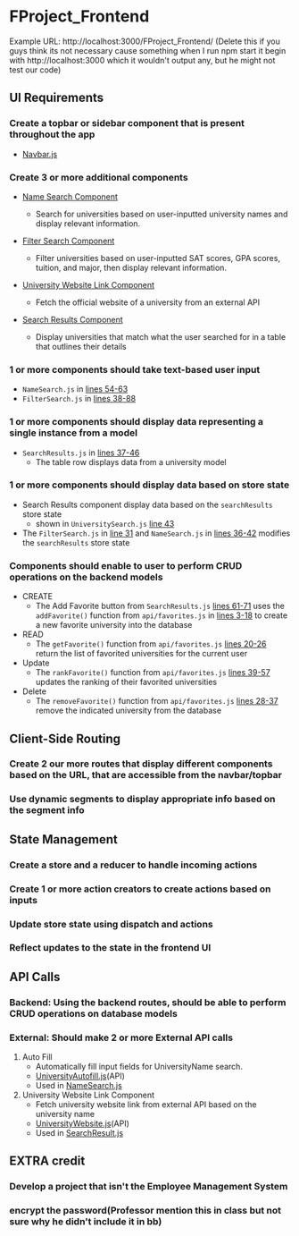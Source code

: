 # FProject_Frontend
Example URL: http://localhost:3000/FProject_Frontend/ (Delete this if you guys think its not necessary cause something when I run npm start it begin with http://localhost:3000 which it wouldn't output any, but he might not test our code)

## UI Requirements
### Create a topbar or sidebar component that is present throughout the app
- [Navbar.js](https://github.com/Shion1314/FProject_Frontend/blame/e96e14519755c08f1fe405376358fd640843435b/src/components/Navbar.js)

### Create 3 or more additional components
- [Name Search Component](https://github.com/Shion1314/FProject_Frontend/blame/e96e14519755c08f1fe405376358fd640843435b/src/components/NameSearch.js)
   - Search for universities based on user-inputted university names and display relevant information.

- [Filter Search Component](https://github.com/Shion1314/FProject_Frontend/blame/f93ca8e88a8076707214753eaa025e81222c10d3/src/components/FilterSearch.js)
   - Filter universities based on user-inputted SAT scores, GPA scores, tuition, and major, then display relevant information.

- [University Website Link Component](https://github.com/Shion1314/FProject_Frontend/blame/a88aa11a7e4ff498a46829a81b2ec611602c171e/src/components/UniversityWebsiteLink.js)
   - Fetch the official website of a university from an external API 

- [Search Results Component](https://github.com/Shion1314/FProject_Frontend/blame/e96e14519755c08f1fe405376358fd640843435b/src/components/SearchResults.js)
   - Display universities that match what the user searched for in a table that outlines their details

### 1 or more components should take text-based user input
- `NameSearch.js` in [lines 54-63](https://github.com/Shion1314/FProject_Frontend/blame/e96e14519755c08f1fe405376358fd640843435b/src/components/NameSearch.js#L54-L63)
- `FilterSearch.js` in [lines 38-88](https://github.com/Shion1314/FProject_Frontend/blame/f93ca8e88a8076707214753eaa025e81222c10d3/src/components/FilterSearch.js#L38-L88)

### 1 or more components should display data representing a single instance from a model
- `SearchResults.js` in [lines 37-46](https://github.com/Shion1314/FProject_Frontend/blob/e96e14519755c08f1fe405376358fd640843435b/src/components/SearchResults.js#L37-L46)
   - The table row displays data from a university model

### 1 or more components should display data based on store state
- Search Results component display data based on the `searchResults` store state
   - shown in `UniversitySearch.js` [line 43](https://github.com/Shion1314/FProject_Frontend/blob/cb0b9351b988fc67536a37ad4a0b553117c091ea/src/pages/UniversitySearch.js#L43)
- The `FilterSearch.js` in [line 31](https://github.com/Shion1314/FProject_Frontend/blame/cb0b9351b988fc67536a37ad4a0b553117c091ea/src/components/FilterSearch.js#L31) and `NameSearch.js` in [lines 36-42](https://github.com/Shion1314/FProject_Frontend/blame/bf1669ac94f3002261d99ebb0a92f2046c37f02b/src/components/NameSearch.js#L36-L42) modifies the `searchResults` store state

### Components should enable to user to perform CRUD operations on the backend models
- CREATE
   - The Add Favorite button from `SearchResults.js` [lines 61-71](https://github.com/Shion1314/FProject_Frontend/blame/e96e14519755c08f1fe405376358fd640843435b/src/components/SearchResults.js#L61-L71) uses the `addFavorite()` function from `api/favorites.js` in [lines 3-18](https://github.com/Shion1314/FProject_Frontend/blob/e96e14519755c08f1fe405376358fd640843435b/src/api/Favorites.js#L3-L18) to create a new favorite university into the database
- READ
  - The `getFavorite()` function from `api/favorites.js` [lines 20-26](https://github.com/Shion1314/FProject_Frontend/blob/e96e14519755c08f1fe405376358fd640843435b/src/api/Favorites.js#L20-L26) return the list of favorited universities for the current user
- Update
  - The `rankFavorite()` function from `api/favorites.js` [lines 39-57](https://github.com/Shion1314/FProject_Frontend/blob/cb0b9351b988fc67536a37ad4a0b553117c091ea/src/api/Favorites.js#L39-L57) updates the ranking of their favorited universities
- Delete
  - The `removeFavorite()` function from `api/favorites.js` [lines 28-37](https://github.com/Shion1314/FProject_Frontend/blob/cb0b9351b988fc67536a37ad4a0b553117c091ea/src/api/Favorites.js#L28-L37) remove the indicated university from the database

## Client-Side Routing

### Create 2 our more routes that display different components based on the URL, that are accessible from the navbar/topbar

### Use dynamic segments to display appropriate info based on the segment info


## State Management
### Create a store and a reducer to handle incoming actions
### Create 1 or more action creators to create actions based on inputs
### Update store state using dispatch and actions
### Reflect updates to the state in the frontend UI

## API Calls
### Backend: Using the backend routes, should be able to perform CRUD operations on database models
### External: Should make 2 or more External API calls
1. Auto Fill
   - Automatically fill input fields for UniversityName search.
   - [UniversityAutofill.js](https://github.com/Shion1314/FProject_Frontend/blame/47af0c765c0aa48f8e3fe173dd0760b132827053/src/api/UniversityAutofill.js#L1-L4)(API)
   - Used in [NameSearch.js](https://github.com/Shion1314/FProject_Frontend/blame/8c1f8802e5b721fa68ed21afb5a138b3ab920acb/src/components/NameSearch.js#L64-L72)
2. University Website Link Component
   - Fetch university website link from external API based on the university name
   - [UniversityWebsite.js](https://github.com/Shion1314/FProject_Frontend/blame/a88aa11a7e4ff498a46829a81b2ec611602c171e/src/api/UniversityWebsite.js#L1-L4)(API)
   - Used in [SearchResult.js](https://github.com/Shion1314/FProject_Frontend/blame/a88aa11a7e4ff498a46829a81b2ec611602c171e/src/components/UniversityWebsiteLink.js#L39)

## EXTRA credit
### Develop a project that isn't the Employee Management System
### encrypt the password(Professor mention this in class but not sure why he didn't include it in bb)

